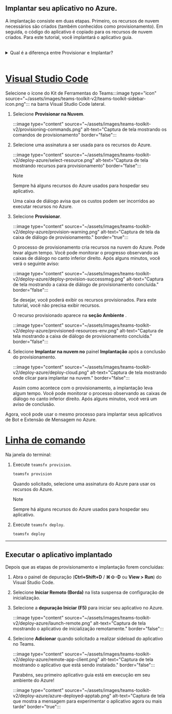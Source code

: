 ## <a name="deploy-your-app-to-azure"></a>Implantar seu aplicativo no Azure.

A implantação consiste em duas etapas.  Primeiro, os recursos de nuvem necessários são criados (também conhecidos como provisionamento). Em seguida, o código do aplicativo é copiado para os recursos de nuvem criados. Para este tutorial, você implantará o aplicativo guia.
<br> 
<br>
<details>
<summary>Qual é a diferença entre Provisionar e Implantar?</summary>
<br>
A <b>etapa Provisionar</b> cria recursos no Azure e no Microsoft 365 para seu aplicativo, mas nenhum código (HTML, CSS, JavaScript etc.) é copiado para os recursos. A <b>etapa</b> Implantar copia o código do aplicativo para os recursos criados durante a etapa de provisionamento. É comum implantar várias vezes sem provisionar novos recursos. Como a etapa de provisionamento pode levar algum tempo para ser concluída, ela é separada da etapa de implantação.
</details>
<br>

# <a name="visual-studio-code"></a>[Visual Studio Code](#tab/vscode)

Selecione o ícone do Kit de Ferramentas do Teams:::image type="icon" source="~/assets/images/teams-toolkit-v2/teams-toolkit-sidebar-icon.png"::: na barra Visual Studio Code lateral.

1. Selecione **Provisionar na Nuvem**.

   :::image type="content" source="~/assets/images/teams-toolkit-v2/provisioning-commands.png" alt-text="Captura de tela mostrando os comandos de provisionamento" border="false":::

1. Selecione uma assinatura a ser usada para os recursos do Azure.

    :::image type="content" source="~/assets/images/teams-toolkit-v2/deploy-azure/select-resource.png" alt-text="Captura de tela mostrando recursos para provisionamento" border="false":::

   > [!NOTE]
   > Sempre há alguns recursos do Azure usados para hospedar seu aplicativo.

    Uma caixa de diálogo avisa que os custos podem ser incorridos ao executar recursos no Azure.

1. Selecione **Provisionar**.

   :::image type="content" source="~/assets/images/teams-toolkit-v2/deploy-azure/provision-warning.png" alt-text="Captura de tela da caixa de diálogo de provisionamento." border="true":::

   O processo de provisionamento cria recursos na nuvem do Azure. Pode levar algum tempo. Você pode monitorar o progresso observando as caixas de diálogo no canto inferior direito. Após alguns minutos, você verá o seguinte aviso:

   :::image type="content" source="~/assets/images/teams-toolkit-v2/deploy-azure/deploy-provision-successmsg.png" alt-text="Captura de tela mostrando a caixa de diálogo de provisionamento concluída." border="false":::

    Se desejar, você poderá exibir os recursos provisionados. Para este tutorial, você não precisa exibir recursos.

    O recurso provisionado aparece na **seção Ambiente** .

    :::image type="content" source="~/assets/images/teams-toolkit-v2/deploy-azure/provisioned-resources-env.png" alt-text="Captura de tela mostrando a caixa de diálogo de provisionamento concluída." border="false":::

1. Selecione **Implantar na nuvem no** painel **Implantação** após a conclusão do provisionamento.

   :::image type="content" source="~/assets/images/teams-toolkit-v2/deploy-azure/deploy-cloud.png" alt-text="Captura de tela mostrando onde clicar para implantar na nuvem." border="false":::

   Assim como acontece com o provisionamento, a implantação leva algum tempo. Você pode monitorar o processo observando as caixas de diálogo no canto inferior direito. Após alguns minutos, você verá um aviso de conclusão.

Agora, você pode usar o mesmo processo para implantar seus aplicativos de Bot e Extensão de Mensagem no Azure.

# <a name="command-line"></a>[Linha de comando](#tab/cli)

Na janela do terminal:

1. Execute `teamsfx provision`.

   ``` bash
   teamsfx provision
   ```

   Quando solicitado, selecione uma assinatura do Azure para usar os recursos do Azure.

   > [!NOTE]
   > Sempre há alguns recursos do Azure usados para hospedar seu aplicativo.

1. Execute `teamsfx deploy`.

   ``` bash
   teamsfx deploy
   ```

---

## <a name="run-the-deployed-app"></a>Executar o aplicativo implantado

Depois que as etapas de provisionamento e implantação forem concluídas:

1. Abra o painel de depuração (**Ctrl+Shift+D** / **⌘⇧-D** ou **View > Run**) do Visual Studio Code.
1. Selecione **Iniciar Remoto (Borda)** na lista suspensa de configuração de inicialização.
1. Selecione a **depuração Iniciar (F5)** para iniciar seu aplicativo no Azure.

   :::image type="content" source="~/assets/images/teams-toolkit-v2/deploy-azure/launch-remote.png" alt-text="Captura de tela mostrando o aplicativo de inicialização remotamente." border="false":::

1. Selecione **Adicionar** quando solicitado a realizar sideload do aplicativo no Teams.

   :::image type="content" source="~/assets/images/teams-toolkit-v2/deploy-azure/remote-app-client.png" alt-text="Captura de tela mostrando o aplicativo que está sendo instalado." border="false":::

    Parabéns, seu primeiro aplicativo guia está em execução em seu ambiente do Azure!

   :::image type="content" source="~/assets/images/teams-toolkit-v2/deploy-azure/azure-deployed-apptab.png" alt-text="Captura de tela que mostra a mensagem para experimentar o aplicativo agora ou mais tarde" border="true":::
 